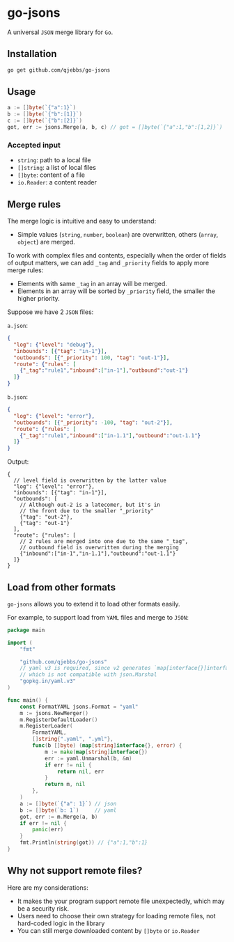 # go-jsons

A universal `JSON` merge library for `Go`.

## Installation

```bash
go get github.com/qjebbs/go-jsons
```

## Usage

```go
a := []byte(`{"a":1}`)
b := []byte(`{"b":[1]}`)
c := []byte(`{"b":[2]}`)
got, err := jsons.Merge(a, b, c) // got = []byte(`{"a":1,"b":[1,2]}`)
```

### Accepted input

- `string`: path to a local file
- `[]string`: a list of local files
- `[]byte`: content of a file
- `io.Reader`: a content reader

## Merge rules

The merge logic is intuitive and easy to understand:

- Simple values (`string`, `number`, `boolean`) are overwritten, others (`array`, `object`) are merged.

To work with complex files and contents, especially when the order of fields of output matters, we can add `_tag` and `_priority` fields to apply more merge rules:

- Elements with same `_tag` in an array will be merged.
- Elements in an array will be sorted by `_priority` field, the smaller the higher priority.

Suppose we have 2 `JSON` files:

`a.json`:

```json
{
  "log": {"level": "debug"},
  "inbounds": [{"tag": "in-1"}],
  "outbounds": [{"_priority": 100, "tag": "out-1"}],
  "route": {"rules": [
    {"_tag":"rule1","inbound":["in-1"],"outbound":"out-1"}
  ]}
}
```

`b.json`:

```json
{
  "log": {"level": "error"},
  "outbounds": [{"_priority": -100, "tag": "out-2"}],
  "route": {"rules": [
    {"_tag":"rule1","inbound":["in-1.1"],"outbound":"out-1.1"}
  ]}
}
```

Output:

```jsonc
{
  // level field is overwritten by the latter value
  "log": {"level": "error"},
  "inbounds": [{"tag": "in-1"}],
  "outbounds": [
    // Although out-2 is a latecomer, but it's in 
    // the front due to the smaller "_priority"
    {"tag": "out-2"},
    {"tag": "out-1"}
  ],
  "route": {"rules": [
    // 2 rules are merged into one due to the same "_tag",
    // outbound field is overwritten during the merging
    {"inbound":["in-1","in-1.1"],"outbound":"out-1.1"}
  ]}
}
```

## Load from other formats

`go-jsons` allows you to extend it to load other formats easily.

For example, to support load from `YAML` files and merge to `JSON`:

```go
package main

import (
	"fmt"

	"github.com/qjebbs/go-jsons"
	// yaml v3 is required, since v2 generates `map[interface{}]interface{}`,
	// which is not compatible with json.Marshal
	"gopkg.in/yaml.v3"
)

func main() {
	const FormatYAML jsons.Format = "yaml"
	m := jsons.NewMerger()
	m.RegisterDefaultLoader()
	m.RegisterLoader(
		FormatYAML,
		[]string{".yaml", ".yml"},
		func(b []byte) (map[string]interface{}, error) {
			m := make(map[string]interface{})
			err := yaml.Unmarshal(b, &m)
			if err != nil {
				return nil, err
			}
			return m, nil
		},
	)
	a := []byte(`{"a": 1}`) // json
	b := []byte(`b: 1`)     // yaml
	got, err := m.Merge(a, b)
	if err != nil {
		panic(err)
	}
	fmt.Println(string(got)) // {"a":1,"b":1}
}
```

## Why not support remote files?

Here are my considerations:

- It makes the your program support remote file unexpectedly, which may be a security risk.
- Users need to choose their own strategy for loading remote files, not hard-coded logic in the library
- You can still merge downloaded content by `[]byte` or `io.Reader`